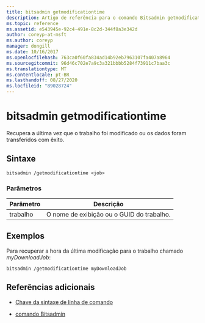 ```yaml
---
title: bitsadmin getmodificationtime
description: Artigo de referência para o comando Bitsadmin getmodificatime, que recupera a última vez que o trabalho foi modificado ou os dados foram transferidos com êxito.
ms.topic: reference
ms.assetid: e543945e-92c4-491e-8c2d-344f8a3e342d
author: coreyp-at-msft
ms.author: coreyp
manager: dongill
ms.date: 10/16/2017
ms.openlocfilehash: 763ca0f60fa834ad14b92eb7963107fa407a8964
ms.sourcegitcommit: 96d46c702e7a9c3a321bbbb5284f73911c7baa3c
ms.translationtype: MT
ms.contentlocale: pt-BR
ms.lasthandoff: 08/27/2020
ms.locfileid: "89028724"
---
```

# <a name="bitsadmin-getmodificationtime"></a>bitsadmin getmodificationtime

Recupera a última vez que o trabalho foi modificado ou os dados foram transferidos com êxito.

## <a name="syntax"></a>Sintaxe

```
bitsadmin /getmodificationtime <job>
```

### <a name="parameters"></a>Parâmetros

| Parâmetro | Descrição |
| -------------- | -------------- |
| trabalho | O nome de exibição ou o GUID do trabalho. |

## <a name="examples"></a>Exemplos

Para recuperar a hora da última modificação para o trabalho chamado *myDownloadJob*:

```
bitsadmin /getmodificationtime myDownloadJob
```

## <a name="additional-references"></a>Referências adicionais

- [Chave da sintaxe de linha de comando](command-line-syntax-key.md)

- [comando Bitsadmin](bitsadmin.md)
